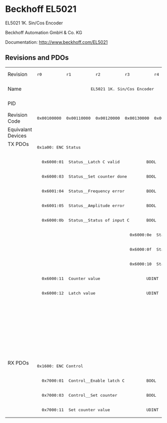 # Beckhoff EL5021

EL5021 1K. Sin/Cos Encoder

Beckhoff Automation GmbH & Co. KG

Documentation: <a href="http://www.beckhoff.com/EL5021">http://www.beckhoff.com/EL5021</a>

## Revisions and PDOs
<table>
<tr >
<td class="first">Revision</td>
<td ><pre>r0</pre></td>
<td ><pre>r1</pre></td>
<td ><pre>r2</pre></td>
<td ><pre>r3</pre></td>
<td ><pre>r4</pre></td>
<td ><pre>r5</pre></td>
<td ><pre>r6</pre></td>
</tr>
<tr >
<td class="first">Name</td>
<td  colspan=6 align="center"><pre>EL5021 1K. Sin/Cos Encoder</pre></td>
<td ><pre>EL5021 1Ch. Sin/Cos Encoder</pre></td>
</tr>
<tr >
<td class="first">PID</td>
<td  colspan=7 align="center"><pre>0x139d3052</pre></td>
</tr>
<tr >
<td class="first">Revision Code</td>
<td ><pre>0x00100000</pre></td>
<td ><pre>0x00110000</pre></td>
<td ><pre>0x00120000</pre></td>
<td ><pre>0x00130000</pre></td>
<td ><pre>0x00140000</pre></td>
<td ><pre>0x00150000</pre></td>
<td ><pre>0x00160000</pre></td>
</tr>
<tr >
<td class="first">Equivalant Devices</td>
<td  colspan=6 align="center"></td>
<td ><pre><a href="EJ5021">EJ5021 r0</a></pre></td>
</tr>
<tr class="txpdo pdosection">
<td class="first" rowspan=15 valign=top>TX PDOs</td>
<td colspan=7 align="left"><pre>0x1a00: ENC Status</pre></td>
<td></td>
</tr>
<tr class="txpdo">
<td  colspan=7 align="left"><pre>  0x6000:01  Status__Latch C valid           BOOL</pre></td>
</tr>
<tr class="txpdo">
<td  colspan=7 align="left"><pre>  0x6000:03  Status__Set counter done        BOOL</pre></td>
</tr>
<tr class="txpdo">
<td  colspan=7 align="left"><pre>  0x6001:04  Status__Frequency error         BOOL</pre></td>
</tr>
<tr class="txpdo">
<td  colspan=7 align="left"><pre>  0x6001:05  Status__Amplitude error         BOOL</pre></td>
</tr>
<tr class="txpdo">
<td  colspan=7 align="left"><pre>  0x6000:0b  Status__Status of input C       BOOL</pre></td>
</tr>
<tr class="txpdo">
<td  colspan=3 align="left"></td>
<td  colspan=4 align="left"><pre>  0x6000:0e  Status__Sync error              BOOL</pre></td>
</tr>
<tr class="txpdo">
<td  colspan=3 align="left"></td>
<td  colspan=4 align="left"><pre>  0x6000:0f  Status__TxPDO State             BOOL</pre></td>
</tr>
<tr class="txpdo">
<td  colspan=3 align="left"></td>
<td  colspan=4 align="left"><pre>  0x6000:10  Status__TxPDO Toggle            BOOL</pre></td>
</tr>
<tr class="txpdo">
<td  colspan=7 align="left"><pre>  0x6000:11  Counter value                   UDINT</pre></td>
</tr>
<tr class="txpdo">
<td  colspan=7 align="left"><pre>  0x6000:12  Latch value                     UDINT</pre></td>
</tr>
<tr class="txpdo pdosection">
<td  colspan=6 align="left"></td>
<td ><pre>0x1a01: ENC Frequency (int32)</pre></td>
</tr>
<tr class="txpdo">
<td  colspan=6 align="left"></td>
<td ><pre>  0x6000:1b  Frequency value (int32)         DINT</pre></td>
</tr>
<tr class="txpdo pdosection">
<td  colspan=6 align="left"></td>
<td ><pre>0x1a02: ENC Frequency (uint32)</pre></td>
</tr>
<tr class="txpdo">
<td  colspan=6 align="left"></td>
<td ><pre>  0x6000:13  Frequency value                 UDINT</pre></td>
</tr>
<tr class="rxpdo pdosection">
<td class="first" rowspan=4 valign=top>RX PDOs</td>
<td colspan=7 align="left"><pre>0x1600: ENC Control</pre></td>
<td></td>
</tr>
<tr class="rxpdo">
<td  colspan=7 align="left"><pre>  0x7000:01  Control__Enable latch C         BOOL</pre></td>
</tr>
<tr class="rxpdo">
<td  colspan=7 align="left"><pre>  0x7000:03  Control__Set counter            BOOL</pre></td>
</tr>
<tr class="rxpdo">
<td  colspan=7 align="left"><pre>  0x7000:11  Set counter value               UDINT</pre></td>
</tr>
</table>
